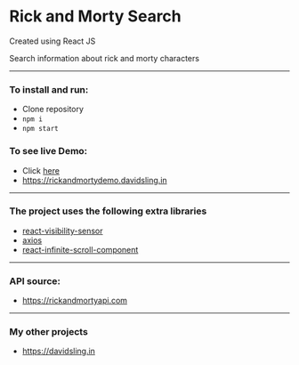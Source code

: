 # Rick and Morty Search
Created using React JS

Search information about rick and morty characters

---

### To install and run:
* Clone repository
* `npm i `
* `npm start`

### To see live Demo:
* Click [here](https://rickandmortydemo.davidsling.in)
* <https://rickandmortydemo.davidsling.in>

---

### The project uses the following extra libraries
* [react-visibility-sensor](https://www.npmjs.com/package/react-visibility-sensor)
* [axios](https://www.npmjs.com/package/axios)
* [react-infinite-scroll-component](https://www.npmjs.com/package/react-infinite-scroll-component)

---

### API source:
* <https://rickandmortyapi.com>

---

### My other projects
* <https://davidsling.in>